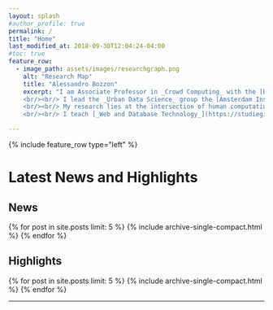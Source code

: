 ```yaml
---
layout: splash
#author_profile: true
permalink: /
title: "Home"
last_modified_at: 2018-09-30T12:04:24-04:00
#toc: true
feature_row:
  - image_path: assets/images/researchgraph.png
    alt: "Research Map"
    title: "Alessandro Bozzon"
    excerpt: "I am Associate Professor in _Crowd Computing_ with the [Department of Software Technology](https://www.tudelft.nl/ewi/over-de-faculteit/afdelingen/software-technology/) of the [Faculty of Electrical Engineering, Mathematics, and Computer Science](https://www.tudelft.nl/en/eemcs/) (EEMCS) of [Delft University of Technology](https://www.tudelft.nl). 
    <br/><br/> I lead the _Urban Data Science_ group the [Amsterdam Institute for Advanced Metropolitan Solutions](https://www.ams-institute.org). I am faculty fellow with the [IBM Benelux CAS](http://www.research.ibm.com/university/cas/benelux/index.html). I am part of the [Delft Data Science](https://www.tudelft.nl/ewi/samenwerken/delft-data-science/) initiative, where I am actively involved in activities pertaining to the _Social Data Science_ work line. I am an active member of the Leiden-Delft-Erasmus [BOLD (Big, Open and Linked Data) Cities](http://www.centre-for-bold-cities.nl/home) initiative.
    <br/><br/> My research lies at the intersection of human computation, user modeling, and web information retrieval. I study and build novel _Crowd Computing_  methods and tools that combine the cognitive and reasoning abilities of individuals and crowds, with the computational powers of machines, and the value of big amounts of heterogeneous data. [I have published](about/#publications) &asymp;90 paper in peer-reviewd international conferences (WWW, HCOMP, CSCW, AAAI, IJCAI, ISWC) and journals (ACM TWEB, VLDBJ, IEEE Access, IEEE Internet Computing, Semantic Web Journal). [I have acquired](about/#funding) more than 3.2M&euro; in research funding.
    <br/><br/> I teach [_Web and Database Technology_](https://studiegids.tudelft.nl/a101_displayCourse.do?course_id=48438) (BSc, with [Claudia Hauff](https://chauff.github.io)) and [_Crowd Computing_](https://studiegids.tudelft.nl/a101_displayCourse.do?course_id=45597) (MSc,  with [Nava Tintarev](http://navatintarev.com)). I regularly supervise students at PhD, MSc, and BSc levels."

---
```


<!-- I am member of the [Web Information Systems group](http://wis.ewi.tudelft.nl) chaired by [Prof. Geert-Jan Houben](http://www.wis.ewi.tudelft.nl/houben/).  -->

{% include feature_row type="left" %}

# Latest News and Highlights

## News 
{% for post in site.posts limit: 5 %}
  {% include archive-single-compact.html %}
{% endfor %}


## Highlights
{% for post in site.posts limit: 5 %}
  {% include archive-single-compact.html %}
{% endfor %}

---